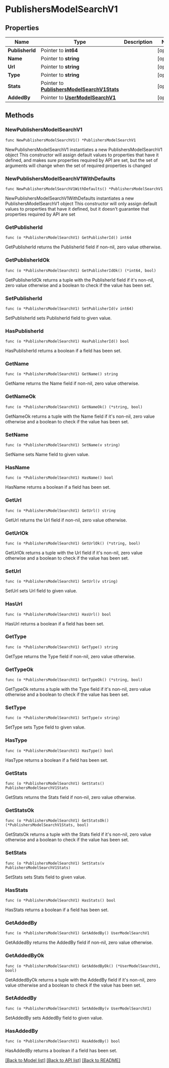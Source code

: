 # PublishersModelSearchV1

## Properties

Name | Type | Description | Notes
------------ | ------------- | ------------- | -------------
**PublisherId** | Pointer to **int64** |  | [optional] 
**Name** | Pointer to **string** |  | [optional] 
**Url** | Pointer to **string** |  | [optional] 
**Type** | Pointer to **string** |  | [optional] 
**Stats** | Pointer to [**PublishersModelSearchV1Stats**](PublishersModelSearchV1Stats.md) |  | [optional] 
**AddedBy** | Pointer to [**UserModelSearchV1**](UserModelSearchV1.md) |  | [optional] 

## Methods

### NewPublishersModelSearchV1

`func NewPublishersModelSearchV1() *PublishersModelSearchV1`

NewPublishersModelSearchV1 instantiates a new PublishersModelSearchV1 object
This constructor will assign default values to properties that have it defined,
and makes sure properties required by API are set, but the set of arguments
will change when the set of required properties is changed

### NewPublishersModelSearchV1WithDefaults

`func NewPublishersModelSearchV1WithDefaults() *PublishersModelSearchV1`

NewPublishersModelSearchV1WithDefaults instantiates a new PublishersModelSearchV1 object
This constructor will only assign default values to properties that have it defined,
but it doesn't guarantee that properties required by API are set

### GetPublisherId

`func (o *PublishersModelSearchV1) GetPublisherId() int64`

GetPublisherId returns the PublisherId field if non-nil, zero value otherwise.

### GetPublisherIdOk

`func (o *PublishersModelSearchV1) GetPublisherIdOk() (*int64, bool)`

GetPublisherIdOk returns a tuple with the PublisherId field if it's non-nil, zero value otherwise
and a boolean to check if the value has been set.

### SetPublisherId

`func (o *PublishersModelSearchV1) SetPublisherId(v int64)`

SetPublisherId sets PublisherId field to given value.

### HasPublisherId

`func (o *PublishersModelSearchV1) HasPublisherId() bool`

HasPublisherId returns a boolean if a field has been set.

### GetName

`func (o *PublishersModelSearchV1) GetName() string`

GetName returns the Name field if non-nil, zero value otherwise.

### GetNameOk

`func (o *PublishersModelSearchV1) GetNameOk() (*string, bool)`

GetNameOk returns a tuple with the Name field if it's non-nil, zero value otherwise
and a boolean to check if the value has been set.

### SetName

`func (o *PublishersModelSearchV1) SetName(v string)`

SetName sets Name field to given value.

### HasName

`func (o *PublishersModelSearchV1) HasName() bool`

HasName returns a boolean if a field has been set.

### GetUrl

`func (o *PublishersModelSearchV1) GetUrl() string`

GetUrl returns the Url field if non-nil, zero value otherwise.

### GetUrlOk

`func (o *PublishersModelSearchV1) GetUrlOk() (*string, bool)`

GetUrlOk returns a tuple with the Url field if it's non-nil, zero value otherwise
and a boolean to check if the value has been set.

### SetUrl

`func (o *PublishersModelSearchV1) SetUrl(v string)`

SetUrl sets Url field to given value.

### HasUrl

`func (o *PublishersModelSearchV1) HasUrl() bool`

HasUrl returns a boolean if a field has been set.

### GetType

`func (o *PublishersModelSearchV1) GetType() string`

GetType returns the Type field if non-nil, zero value otherwise.

### GetTypeOk

`func (o *PublishersModelSearchV1) GetTypeOk() (*string, bool)`

GetTypeOk returns a tuple with the Type field if it's non-nil, zero value otherwise
and a boolean to check if the value has been set.

### SetType

`func (o *PublishersModelSearchV1) SetType(v string)`

SetType sets Type field to given value.

### HasType

`func (o *PublishersModelSearchV1) HasType() bool`

HasType returns a boolean if a field has been set.

### GetStats

`func (o *PublishersModelSearchV1) GetStats() PublishersModelSearchV1Stats`

GetStats returns the Stats field if non-nil, zero value otherwise.

### GetStatsOk

`func (o *PublishersModelSearchV1) GetStatsOk() (*PublishersModelSearchV1Stats, bool)`

GetStatsOk returns a tuple with the Stats field if it's non-nil, zero value otherwise
and a boolean to check if the value has been set.

### SetStats

`func (o *PublishersModelSearchV1) SetStats(v PublishersModelSearchV1Stats)`

SetStats sets Stats field to given value.

### HasStats

`func (o *PublishersModelSearchV1) HasStats() bool`

HasStats returns a boolean if a field has been set.

### GetAddedBy

`func (o *PublishersModelSearchV1) GetAddedBy() UserModelSearchV1`

GetAddedBy returns the AddedBy field if non-nil, zero value otherwise.

### GetAddedByOk

`func (o *PublishersModelSearchV1) GetAddedByOk() (*UserModelSearchV1, bool)`

GetAddedByOk returns a tuple with the AddedBy field if it's non-nil, zero value otherwise
and a boolean to check if the value has been set.

### SetAddedBy

`func (o *PublishersModelSearchV1) SetAddedBy(v UserModelSearchV1)`

SetAddedBy sets AddedBy field to given value.

### HasAddedBy

`func (o *PublishersModelSearchV1) HasAddedBy() bool`

HasAddedBy returns a boolean if a field has been set.


[[Back to Model list]](../README.md#documentation-for-models) [[Back to API list]](../README.md#documentation-for-api-endpoints) [[Back to README]](../README.md)


